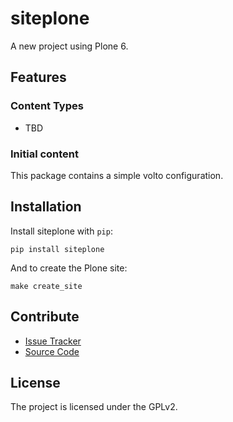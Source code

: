 # siteplone

A new project using Plone 6.

## Features

### Content Types

- TBD

### Initial content

This package contains a simple volto configuration.

Installation
------------

Install siteplone with `pip`:

```shell
pip install siteplone
```
And to create the Plone site:

```shell
make create_site
```

## Contribute

- [Issue Tracker](https://github.com/collective/siteplone/issues)
- [Source Code](https://github.com/collective/siteplone/)

## License

The project is licensed under the GPLv2.
